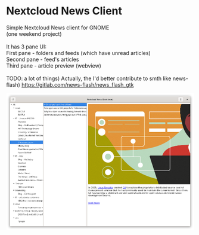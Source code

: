 # Nextcloud News Client
Simple Nextcloud News client for GNOME\
(one weekend project)\
\
It has 3 pane UI:\
First pane - folders and feeds (which have unread articles)\
Second pane - feed's articles\
Third pane - article preview (webview)\
\
TODO: a lot of things) Actually, the I'd better contribute to smth like news-flash) https://gitlab.com/news-flash/news_flash_gtk

![screenshot01](https://github.com/goloshubov/ncnc/blob/master/screenshots/Screenshot01.png)

